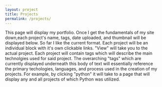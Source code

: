```yaml
---
layout: project
title: Projects
permalink: /projects/
---
```


This page will display my portfolio. Once I get the fundamentals of my site down,each project's name, tags, date uploaded, and thumbnail will be displayed below. So far I like the current format. Each project will be an individual block with it's own clickable links. "View" will take you to the actual project. Each project will contain tags which will describe the main technolgies used for said project. The overarching "tags" which are currently displayed underneath this body of text will essentially reference the primary techologies, languages, and process used in the creation of my projects. For example, by clicking "python" it will take to a page that will display any and all projects of which Python was utilized. 
